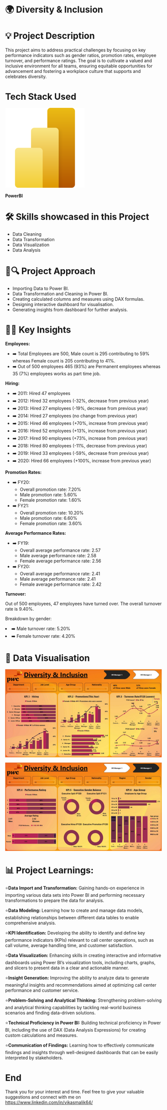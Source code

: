 # 🌍 Diversity & Inclusion

# 💡 Project Description

This project aims to address practical challenges by focusing on key performance indicators such as gender ratios, promotion rates, employee turnover, and performance ratings. The goal is to cultivate a valued and inclusive environment for all teams, ensuring equitable opportunities for advancement and fostering a workplace culture that supports and celebrates diversity.

# Tech Stack Used

![PowerBI](https://github.com/VikasMalik64/Images/blob/7960f298e77adf6bade233462a06b4b5e3aeaa53/Credit%20Card%20Financial%20Report/New_Power_BI_Logo.svg%20(1).png)     

**PowerBI**

# 🛠️ Skills showcased in this Project

- Data Cleaning
- Data Transformation
- Data Visualization
- Data Analysis

# 📅🔍 Project Approach

- Importing Data to Power BI.
- Data Transformation and Cleaning in Power BI.
- Creating calculated columns and measures using DAX formulas.
- Designing interactive dashboard for visualisation.
- Generating insights from dashboard for further analysis.

# 🧠💡 Key Insights

**Employees:**
- ➡️ Total Employees are 500, Male count is 295 contributing to 59% whereas Female count is 205 contributing to 41%.
- ➡️ Out of 500 employees 465 (93%) are Permanent employees whereas 35 (7%) employees works as part time job.

**Hiring:**
- ➡️ 2011: Hired 47 employees
- ➡️ 2012: Hired 32 employees (-32%, decrease from previous year)
- ➡️ 2013: Hired 27 employees (-19%, decrease from previous year)
- ➡️ 2014: Hired 27 employees (no change from previous year)
- ➡️ 2015: Hired 46 employees (+70%, increase from previous year)
- ➡️ 2016: Hired 52 employees (+13%, increase from previous year)
- ➡️ 2017: Hired 90 employees (+73%, increase from previous year)
- ➡️ 2018: Hired 80 employees (-11%, decrease from previous year)
- ➡️ 2019: Hired 33 employees (-59%, decrease from previous year)
- ➡️ 2020: Hired 66 employees (+100%, increase from previous year)

**Promotion Rates:**
<ul>
    <li>➡️ FY20:
        <ul>
            <li>Overall promotion rate: 7.20%</li>
            <li>Male promotion rate: 5.60%</li>
            <li>Female promotion rate: 1.60%</li>
       </ul>
   </li>
   <li>➡️ FY21:
       <ul>
            <li>Overall promotion rate: 10.20%</li>
            <li>Male promotion rate: 6.60%</li>
            <li>Female promotion rate: 3.60%</li>
       </ul>
    </li>
</ul>

**Average Performance Rates:**
<ul>
    <li>➡️ FY19:
        <ul>
            <li>Overall average performance rate: 2.57</li>
            <li>Male average performance rate: 2.58</li>
            <li>Female average performance rate: 2.56</li>
       </ul>
   </li>
   <li>➡️ FY20:
       <ul>
            <li>Overall average performance rate: 2.41</li>
            <li>Male average performance rate: 2.41</li>
            <li>Female average performance rate: 2.42</li>
       </ul>
    </li>
</ul>

**Turnover:**
<p>Out of 500 employees, 47 employees have turned over. The overall turnover rate is 9.40%.</p> 
<p>Breakdown by gender:</p>

<li> ➡️ Male turnover rate: 5.20%</li>
<li> ➡️ Female turnover rate: 4.20%</li>

# 📸 Data Visualisation

![HR Dashboard 1](https://github.com/VikasMalik64/Images/blob/fbc54d0d12d678b846023ccc951e4b73046351ff/Pwc%20Power%20BI%20Virtual%20Internship/Diversity%20%26%20Inclusion/HR%20Manager%201.jpg)

![HR Dashboard 2](https://github.com/VikasMalik64/Images/blob/fbc54d0d12d678b846023ccc951e4b73046351ff/Pwc%20Power%20BI%20Virtual%20Internship/Diversity%20%26%20Inclusion/HR%20Manager%202.jpg)

# 📊 **Project Learnings:**

⭐**Data Import and Transformation:** Gaining hands-on experience in importing various data sets into Power BI and performing necessary transformations to prepare the data for analysis.

⭐**Data Modeling:** Learning how to create and manage data models, establishing relationships between different data tables to enable comprehensive analysis.

⭐**KPI Identification:** Developing the ability to identify and define key performance indicators (KPIs) relevant to call center operations, such as call volume, average handling time, and customer satisfaction.

⭐**Data Visualization:** Enhancing skills in creating interactive and informative dashboards using Power BI’s visualization tools, including charts, graphs, and slicers to present data in a clear and actionable manner.

⭐**Insight Generation:** Improving the ability to analyze data to generate meaningful insights and recommendations aimed at optimizing call center performance and customer service.

⭐**Problem-Solving and Analytical Thinking:** Strengthening problem-solving and analytical thinking capabilities by tackling real-world business scenarios and finding data-driven solutions.

⭐**Technical Proficiency in Power BI:** Building technical proficiency in Power BI, including the use of DAX (Data Analysis Expressions) for creating custom calculations and measures.

⭐**Communication of Findings:** Learning how to effectively communicate findings and insights through well-designed dashboards that can be easily interpreted by stakeholders.

# End
Thank you for your interest and time. Feel free to give your valuable suggestions and connect with me on https://www.linkedin.com/in/vikasmalik64/
